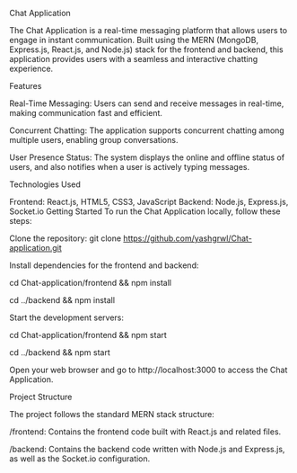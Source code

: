 Chat Application

The Chat Application is a real-time messaging platform that allows users to engage in instant communication. Built using the MERN (MongoDB, Express.js, React.js, and Node.js) stack for the frontend and backend, this application provides users with a seamless and interactive chatting experience.

Features

Real-Time Messaging: Users can send and receive messages in real-time, making communication fast and efficient.

Concurrent Chatting: The application supports concurrent chatting among multiple users, enabling group conversations.

User Presence Status: The system displays the online and offline status of users, and also notifies when a user is actively typing messages.

Technologies Used

Frontend: React.js, HTML5, CSS3, JavaScript
Backend: Node.js, Express.js, Socket.io
Getting Started
To run the Chat Application locally, follow these steps:

Clone the repository:
git clone https://github.com/yashgrwl/Chat-application.git

Install dependencies for the frontend and backend:

cd Chat-application/frontend && npm install

cd ../backend && npm install

Start the development servers:

cd Chat-application/frontend && npm start

cd ../backend && npm start

Open your web browser and go to http://localhost:3000 to access the Chat Application.

Project Structure

The project follows the standard MERN stack structure:

/frontend: Contains the frontend code built with React.js and related files.

/backend: Contains the backend code written with Node.js and Express.js, as well as the Socket.io configuration.
